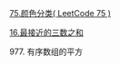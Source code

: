 [75.颜色分类( LeetCode 75 )](https://leetcode.cn/problems/sort-colors/description/)

[16.最接近的三数之和](https://leetcode.cn/problems/3sum-closest/description/) 


977. 有序数组的平方




